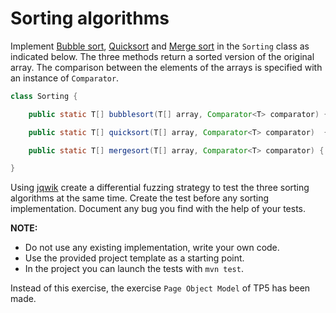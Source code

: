 # Sorting algorithms

Implement [Bubble sort](https://en.wikipedia.org/wiki/Bubble_sort), [Quicksort](https://en.wikipedia.org/wiki/Quicksort) and [Merge sort](https://en.wikipedia.org/wiki/Merge_sort) in the `Sorting` class as indicated below. The three methods return a sorted version of the original array. The comparison between the elements of the arrays is specified with an instance of `Comparator`.

```java
class Sorting {

    public static T[] bubblesort(T[] array, Comparator<T> comparator) { ... }

    public static T[] quicksort(T[] array, Comparator<T> comparator)  { ... }

    public static T[] mergesort(T[] array, Comparator<T> comparator) { ... }

}
```

Using [jqwik](https://jqwik.net/) create a differential fuzzing strategy to test the three sorting algorithms at the same time. Create the test before any sorting implementation. Document any bug you find with the help of your tests.


**NOTE:** 
- Do not use any existing implementation, write your own code. 
- Use the provided project template as a starting point.
- In the project you can launch the tests with `mvn test`.

Instead of this exercise, the exercise `Page Object Model` of TP5 has been made.